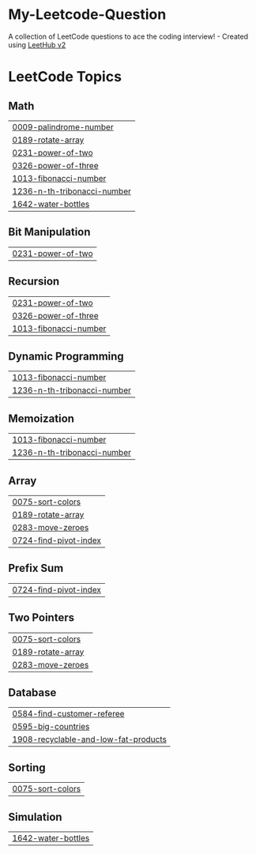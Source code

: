 # My-Leetcode-Question
A collection of LeetCode questions to ace the coding interview! - Created using [LeetHub v2](https://github.com/arunbhardwaj/LeetHub-2.0)

<!---LeetCode Topics Start-->
# LeetCode Topics
## Math
|  |
| ------- |
| [0009-palindrome-number](https://github.com/aloksingh1818/My-Leetcode-Question/tree/master/0009-palindrome-number) |
| [0189-rotate-array](https://github.com/aloksingh1818/My-Leetcode-Question/tree/master/0189-rotate-array) |
| [0231-power-of-two](https://github.com/aloksingh1818/My-Leetcode-Question/tree/master/0231-power-of-two) |
| [0326-power-of-three](https://github.com/aloksingh1818/My-Leetcode-Question/tree/master/0326-power-of-three) |
| [1013-fibonacci-number](https://github.com/aloksingh1818/My-Leetcode-Question/tree/master/1013-fibonacci-number) |
| [1236-n-th-tribonacci-number](https://github.com/aloksingh1818/My-Leetcode-Question/tree/master/1236-n-th-tribonacci-number) |
| [1642-water-bottles](https://github.com/aloksingh1818/My-Leetcode-Question/tree/master/1642-water-bottles) |
## Bit Manipulation
|  |
| ------- |
| [0231-power-of-two](https://github.com/aloksingh1818/My-Leetcode-Question/tree/master/0231-power-of-two) |
## Recursion
|  |
| ------- |
| [0231-power-of-two](https://github.com/aloksingh1818/My-Leetcode-Question/tree/master/0231-power-of-two) |
| [0326-power-of-three](https://github.com/aloksingh1818/My-Leetcode-Question/tree/master/0326-power-of-three) |
| [1013-fibonacci-number](https://github.com/aloksingh1818/My-Leetcode-Question/tree/master/1013-fibonacci-number) |
## Dynamic Programming
|  |
| ------- |
| [1013-fibonacci-number](https://github.com/aloksingh1818/My-Leetcode-Question/tree/master/1013-fibonacci-number) |
| [1236-n-th-tribonacci-number](https://github.com/aloksingh1818/My-Leetcode-Question/tree/master/1236-n-th-tribonacci-number) |
## Memoization
|  |
| ------- |
| [1013-fibonacci-number](https://github.com/aloksingh1818/My-Leetcode-Question/tree/master/1013-fibonacci-number) |
| [1236-n-th-tribonacci-number](https://github.com/aloksingh1818/My-Leetcode-Question/tree/master/1236-n-th-tribonacci-number) |
## Array
|  |
| ------- |
| [0075-sort-colors](https://github.com/aloksingh1818/My-Leetcode-Question/tree/master/0075-sort-colors) |
| [0189-rotate-array](https://github.com/aloksingh1818/My-Leetcode-Question/tree/master/0189-rotate-array) |
| [0283-move-zeroes](https://github.com/aloksingh1818/My-Leetcode-Question/tree/master/0283-move-zeroes) |
| [0724-find-pivot-index](https://github.com/aloksingh1818/My-Leetcode-Question/tree/master/0724-find-pivot-index) |
## Prefix Sum
|  |
| ------- |
| [0724-find-pivot-index](https://github.com/aloksingh1818/My-Leetcode-Question/tree/master/0724-find-pivot-index) |
## Two Pointers
|  |
| ------- |
| [0075-sort-colors](https://github.com/aloksingh1818/My-Leetcode-Question/tree/master/0075-sort-colors) |
| [0189-rotate-array](https://github.com/aloksingh1818/My-Leetcode-Question/tree/master/0189-rotate-array) |
| [0283-move-zeroes](https://github.com/aloksingh1818/My-Leetcode-Question/tree/master/0283-move-zeroes) |
## Database
|  |
| ------- |
| [0584-find-customer-referee](https://github.com/aloksingh1818/My-Leetcode-Question/tree/master/0584-find-customer-referee) |
| [0595-big-countries](https://github.com/aloksingh1818/My-Leetcode-Question/tree/master/0595-big-countries) |
| [1908-recyclable-and-low-fat-products](https://github.com/aloksingh1818/My-Leetcode-Question/tree/master/1908-recyclable-and-low-fat-products) |
## Sorting
|  |
| ------- |
| [0075-sort-colors](https://github.com/aloksingh1818/My-Leetcode-Question/tree/master/0075-sort-colors) |
## Simulation
|  |
| ------- |
| [1642-water-bottles](https://github.com/aloksingh1818/My-Leetcode-Question/tree/master/1642-water-bottles) |
<!---LeetCode Topics End-->